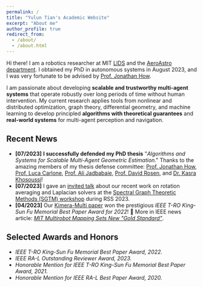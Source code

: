 ```yaml
---
permalink: /
title: "Yulun Tian's Academic Website"
excerpt: "About me"
author_profile: true
redirect_from: 
  - /about/
  - /about.html
---
```


Hi there! I am a robotics researcher at MIT [LIDS](https://lids.mit.edu/) and the [AeroAstro department](https://aeroastro.mit.edu/).
I obtained my PhD in autonomous systems in August 2023, and I was very fortunate to be advised by [Prof. Jonathan How](https://aeroastro.mit.edu/people/jonathan-p-how/). 

I am passionate about developing **scalable and trustworthy multi-agent systems** that operate robustly over long periods of time without human intervention.
My current research applies tools from nonlinear and distributed optimization, graph theory, differential geometry, and machine learning to develop principled **algorithms with theoretical guarantees** and **real-world systems** for multi-agent perception and navigation.


Recent News
------
* **[07/2023]** **I successfully defended my PhD thesis** "*Algorithms and Systems for Scalable Multi-Agent Geometric Estimation*." Thanks to the amazing members of my thesis defense committee: [Prof. Jonathan How](https://aeroastro.mit.edu/people/jonathan-p-how/), [Prof. Luca Carlone](https://lucacarlone.mit.edu/), [Prof. Ali Jadbabaie](https://jadbabaie.mit.edu/), [Prof. David Rosen](https://david-m-rosen.github.io/), and [Dr. Kasra Khosoussi](https://www.mit.edu/~mrrobot/)! 
* **[07/2023]** I gave an [invited talk](https://youtu.be/egebyKrft8g?si=2IzRTtvMPoKrLCF3) about our recent work on rotation averaging and Laplacian solvers at the [Spectral Graph Theoretic Methods (SGTM) workshop](https://sites.google.com/view/sgtm2023) during RSS 2023.
* **[04/2023]** Our [Kimera-Multi paper](https://web.mit.edu/sparklab/2023/08/25/Kimera-Multi__Robust_Distributed_Dense_Metric-Semantic_SLAM_for_Multi-Robot-Systems.html)  won the prestigious *IEEE T-RO King-Sun Fu Memorial Best Paper Award for 2022*! 🎉 More in IEEE news article: [*MIT Multirobot Mapping Sets New "Gold Standard"*](https://spectrum.ieee.org/multi-robot-slam-icra2023).


Selected Awards and Honors
------
* *IEEE T-RO King-Sun Fu Memorial Best Paper Award, 2022.*
* *IEEE RA-L Outstanding Reviewer Award, 2023.*
* *Honorable Mention for IEEE T-RO King-Sun Fu Memorial Best Paper Award, 2021.*
* *Honorable Mention for IEEE RA-L Best Paper Award, 2020.*


